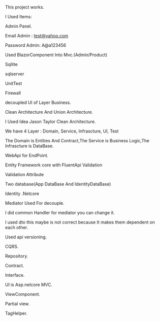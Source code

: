This project works. 

I Used Items:

Admin Panel.

Email Admin : test@yahoo.com

Password Admin: A@a123456

Used BlazorComponent Into Mvc.(Admin/Product)

Sqllite

sqlserver

UnitTest

Firewall

decoupled UI of Layer Business.

Clean Architecture And Union Architecture.

I Used Idea Jason Taylor Clean Architecture.

We have 4 Layer : Domain, Service, Infrascture, UI, Test

The Domain is Entities And Contract,The Service is Business Logic,The Infrascture is DataBase.

WebApi for EndPoint.

Entity Framework core with FluentApi Validation

Validation Attribute

Two database(App DataBase And IdentityDataBase)

Identity .Netcore

Mediator Used For decouple.

I did common Handler for mediator you can change it.

I used dto this maybe is not correct because It makes them dependent on each other.

Used api versioning.

CQRS.

Repository.

Contract.

Interface.

UI is Asp.netcore MVC.

ViewComponent.

Partial view.

TagHelper.
